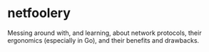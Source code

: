 # netfoolery

Messing around with, and learning, about network protocols, their ergonomics (especially in Go), and their benefits and drawbacks.
